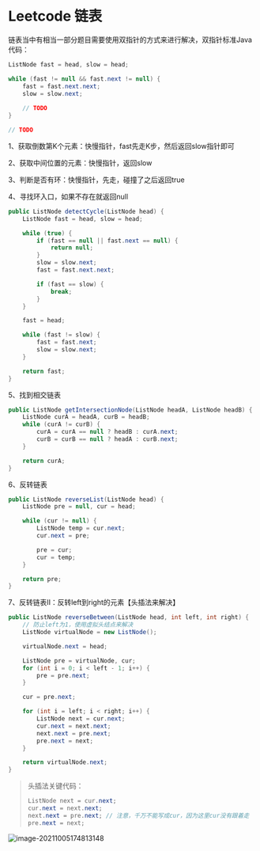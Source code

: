 # Leetcode 链表



链表当中有相当一部分题目需要使用双指针的方式来进行解决，双指针标准Java代码：

```java
ListNode fast = head, slow = head;

while (fast != null && fast.next != null) {
    fast = fast.next.next;
    slow = slow.next;
    
    // TODO
}

// TODO
```



1、获取倒数第K个元素：快慢指针，fast先走K步，然后返回slow指针即可



2、获取中间位置的元素：快慢指针，返回slow



3、判断是否有环：快慢指针，先走，碰撞了之后返回true



4、寻找环入口，如果不存在就返回null

```java
public ListNode detectCycle(ListNode head) {
    ListNode fast = head, slow = head;

    while (true) {
        if (fast == null || fast.next == null) {
            return null;
        }
        slow = slow.next;
        fast = fast.next.next;

        if (fast == slow) {
            break;
        }
    }

    fast = head;

    while (fast != slow) {
        fast = fast.next;
        slow = slow.next;
    }

    return fast;
}
```



5、找到相交链表

```java
public ListNode getIntersectionNode(ListNode headA, ListNode headB) {
    ListNode curA = headA, curB = headB;
    while (curA != curB) {
        curA = curA == null ? headB : curA.next;
        curB = curB == null ? headA : curB.next;
    }

    return curA;
}
```



6、反转链表

```java
public ListNode reverseList(ListNode head) {
    ListNode pre = null, cur = head;

    while (cur != null) {
        ListNode temp = cur.next;
        cur.next = pre;

        pre = cur;
        cur = temp;
    }

    return pre;
}
```



7、反转链表Ⅱ：反转left到right的元素【头插法来解决】

```java
public ListNode reverseBetween(ListNode head, int left, int right) {
    // 防止left为1，使用虚拟头结点来解决
    ListNode virtualNode = new ListNode();

    virtualNode.next = head;

    ListNode pre = virtualNode, cur;
    for (int i = 0; i < left - 1; i++) {
        pre = pre.next;
    }

    cur = pre.next;

    for (int i = left; i < right; i++) {
        ListNode next = cur.next;
        cur.next = next.next;
        next.next = pre.next;
        pre.next = next;
    }

    return virtualNode.next;
}
```

> 头插法关键代码：
>
> ```java
> ListNode next = cur.next;
> cur.next = next.next;
> next.next = pre.next;	// 注意，千万不能写成cur，因为这里cur没有跟着走
> pre.next = next;
> ```

![image-20211005174813148](https://gitee.com/LuckyCurve/img/raw/master//img/image-20211005174813148.png)